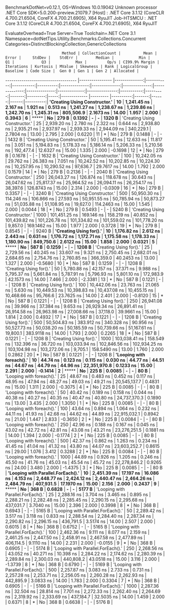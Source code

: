 
BenchmarkDotNet=v0.12.1, OS=Windows 10.0.19042
Unknown processor
.NET Core SDK=5.0.200-preview.21079.7
  [Host]     : .NET Core 3.1.12 (CoreCLR 4.700.21.6504, CoreFX 4.700.21.6905), X64 RyuJIT
  Job-HTSMCU : .NET Core 3.1.12 (CoreCLR 4.700.21.6504, CoreFX 4.700.21.6905), X64 RyuJIT

EvaluateOverhead=True  Server=True  Toolchain=.NET Core 3.1  
Namespace=dotNetTips.Utility.Benchmarks.Collections.Concurrent  Categories=DistinctBlockingCollection,GenericCollections  

                             Method | CollectionCount |          Mean |      Error |     StdDev |    StdErr |        Median |           Min |            Q1 |            Q3 |           Max |         Op/s | CI99.9% Margin | Iterations | Kurtosis | MValue | Skewness | Rank | LogicalGroup | Baseline | Code Size |  Gen 0 | Gen 1 | Gen 2 | Allocated |
----------------------------------- |---------------- |--------------:|-----------:|-----------:|----------:|--------------:|--------------:|--------------:|--------------:|--------------:|-------------:|---------------:|-----------:|---------:|-------:|---------:|-----:|------------- |--------- |----------:|-------:|------:|------:|----------:|
      **'Creating Using Constructor.'** |              **10** |   **1,241.45 ns** |   **2.167 ns** |   **1.921 ns** |  **0.513 ns** |   **1,241.27 ns** |   **1,238.67 ns** |   **1,239.86 ns** |   **1,242.70 ns** |   **1,245.31 ns** |    **805,506.9** |      **2.1673 ns** |      **14.00** |    **1.957** |  **2.000** |   **0.3943** |    **6** |            ***** |       **No** |     **279 B** | **0.1392** |     **-** |     **-** |    **1320 B** |
      'Creating Using Constructor.' |              25 |   2,939.20 ns |   2.780 ns |   2.322 ns |  0.644 ns |   2,938.80 ns |   2,935.21 ns |   2,937.97 ns |   2,939.33 ns |   2,944.09 ns |    340,229.1 |      2.7804 ns |      13.00 |    2.795 |  2.000 |   0.6220 |   11 |            * |       No |     279 B | 0.1488 |     - |     - |    1432 B |
      'Creating Using Constructor.' |              50 |   5,195.41 ns |  12.633 ns |  11.817 ns |  3.051 ns |   5,194.83 ns |   5,178.33 ns |   5,186.14 ns |   5,206.33 ns |   5,210.56 ns |    192,477.4 |     12.6327 ns |      15.00 |    1.335 |  2.000 |  -0.1698 |   12 |            * |       No |     279 B | 0.1678 |     - |     - |    1632 B |
      'Creating Using Constructor.' |             100 |  10,242.05 ns |  29.762 ns |  26.383 ns |  7.051 ns |  10,242.52 ns |  10,202.85 ns |  10,224.30 ns |  10,257.95 ns |  10,290.52 ns |     97,636.7 |     29.7617 ns |      14.00 |    1.792 |  2.000 |   0.1579 |   14 |            * |       No |     279 B | 0.2136 |     - |     - |    2040 B |
      'Creating Using Constructor.' |             250 |  26,043.27 ns | 126.874 ns | 118.678 ns | 30.643 ns |  26,047.62 ns |  25,817.37 ns |  25,964.52 ns |  26,094.11 ns |  26,254.17 ns |     38,397.6 |    126.8743 ns |      15.00 |    2.314 |  2.000 |  -0.0309 |   16 |            * |       No |     279 B | 0.3357 |     - |     - |    3240 B |
      'Creating Using Constructor.' |             500 |  50,950.30 ns | 114.246 ns | 106.866 ns | 27.593 ns |  50,951.55 ns |  50,785.94 ns |  50,873.27 ns |  51,035.88 ns |  51,108.95 ns |     19,627.0 |    114.2463 ns |      15.00 |    1.545 |  2.000 |   0.0044 |   18 |            * |       No |     279 B | 0.5493 |     - |     - |    5240 B |
      'Creating Using Constructor.' |            1000 | 101,451.25 ns | 169.146 ns | 158.219 ns | 40.852 ns | 101,439.82 ns | 101,226.78 ns | 101,334.82 ns | 101,559.02 ns | 101,778.20 ns |      9,857.0 |    169.1462 ns |      15.00 |    1.977 |  2.000 |   0.3728 |   19 |            * |       No |     279 B | 0.8545 |     - |     - |    9240 B |
            **'Creating Using for().'** |              **10** |   **1,176.82 ns** |   **2.612 ns** |   **2.443 ns** |  **0.631 ns** |   **1,176.72 ns** |   **1,172.71 ns** |   **1,175.58 ns** |   **1,178.33 ns** |   **1,180.90 ns** |    **849,750.6** |      **2.6122 ns** |      **15.00** |    **1.858** |  **2.000** |   **0.0321** |    **5** |            ***** |       **No** |     **587 B** | **0.1259** |     **-** |     **-** |    **1208 B** |
            'Creating Using for().' |              25 |   2,729.56 ns |  40.245 ns |  33.607 ns |  9.321 ns |   2,750.45 ns |   2,682.01 ns |   2,684.65 ns |   2,754.76 ns |   2,760.85 ns |    366,359.0 |     40.2453 ns |      13.00 |    1.327 |  2.000 |  -0.5680 |   10 |            * |       No |     587 B | 0.1259 |     - |     - |    1208 B |
            'Creating Using for().' |              50 |   5,780.88 ns |  42.157 ns |  37.371 ns |  9.988 ns |   5,795.37 ns |   5,661.84 ns |   5,787.91 ns |   5,796.93 ns |   5,801.10 ns |    172,983.9 |     42.1573 ns |      14.00 |    7.466 |  2.000 |  -2.3381 |   13 |            * |       No |     587 B | 0.1221 |     - |     - |    1208 B |
            'Creating Using for().' |             100 |  10,442.06 ns |  23.763 ns |  21.065 ns |  5.630 ns |  10,449.53 ns |  10,398.83 ns |  10,437.08 ns |  10,455.15 ns |  10,468.66 ns |     95,766.6 |     23.7625 ns |      14.00 |    2.401 |  2.000 |  -0.8120 |   15 |            * |       No |     587 B | 0.1221 |     - |     - |    1208 B |
            'Creating Using for().' |             250 |  26,941.08 ns |  39.966 ns |  37.384 ns |  9.653 ns |  26,929.34 ns |  26,891.41 ns |  26,914.58 ns |  26,963.98 ns |  27,008.66 ns |     37,118.0 |     39.9661 ns |      15.00 |    1.814 |  2.000 |   0.4932 |   17 |            * |       No |     587 B | 0.1221 |     - |     - |    1208 B |
            'Creating Using for().' |             500 |  50,504.83 ns | 383.912 ns | 340.328 ns | 90.956 ns |  50,527.73 ns |  50,038.20 ns |  50,185.59 ns |  50,739.66 ns |  51,167.61 ns |     19,800.1 |    383.9118 ns |      14.00 |    1.793 |  2.000 |   0.2265 |   18 |            * |       No |     587 B | 0.1221 |     - |     - |    1208 B |
            'Creating Using for().' |            1000 | 103,038.41 ns | 158.549 ns | 132.396 ns | 36.720 ns | 103,033.94 ns | 102,846.56 ns | 102,934.25 ns | 103,104.98 ns | 103,272.06 ns |      9,705.1 |    158.5490 ns |      13.00 |    1.760 |  2.000 |   0.2862 |   20 |            * |       No |     587 B | 0.1221 |     - |     - |    1208 B |
          **'Looping with foreach().'** |              **10** |      **44.74 ns** |   **0.123 ns** |   **0.115 ns** |  **0.030 ns** |      **44.77 ns** |      **44.51 ns** |      **44.67 ns** |      **44.79 ns** |      **44.96 ns** | **22,351,970.8** |      **0.1233 ns** |      **15.00** |    **2.291** |  **2.000** |  **-0.1414** |    **2** |            ***** |       **No** |     **225 B** | **0.0085** |     **-** |     **-** |      **80 B** |
          'Looping with foreach().' |              25 |      48.67 ns |   0.483 ns |   0.452 ns |  0.117 ns |      48.95 ns |      47.94 ns |      48.27 ns |      49.03 ns |      49.21 ns | 20,545,137.7 |      0.4831 ns |      15.00 |    1.311 |  2.000 |  -0.3075 |    4 |            * |       No |     225 B | 0.0085 |     - |     - |      80 B |
          'Looping with foreach().' |              50 |      40.42 ns |   0.189 ns |   0.158 ns |  0.044 ns |      40.38 ns |      40.27 ns |      40.35 ns |      40.47 ns |      40.80 ns | 24,737,370.3 |      0.1890 ns |      13.00 |    3.435 |  2.000 |   1.3050 |    1 |            * |       No |     225 B | 0.0085 |     - |     - |      80 B |
          'Looping with foreach().' |             100 |      43.64 ns |   0.894 ns |   1.064 ns |  0.232 ns |      44.11 ns |      41.93 ns |      42.68 ns |      44.62 ns |      44.89 ns | 22,915,032.1 |      0.8942 ns |      21.00 |    1.447 |  2.833 |  -0.3650 |    2 |            * |       No |     225 B | 0.0084 |     - |     - |      80 B |
          'Looping with foreach().' |             250 |      42.96 ns |   0.188 ns |   0.167 ns |  0.045 ns |      43.02 ns |      42.72 ns |      42.81 ns |      43.08 ns |      43.21 ns | 23,276,251.5 |      0.1881 ns |      14.00 |    1.394 |  2.000 |  -0.1774 |    2 |            * |       No |     225 B | 0.0085 |     - |     - |      80 B |
          'Looping with foreach().' |             500 |      42.37 ns |   0.862 ns |   1.263 ns |  0.234 ns |      41.45 ns |      41.04 ns |      41.32 ns |      43.80 ns |      44.07 ns | 23,603,252.7 |      0.8615 ns |      29.00 |    1.076 |  3.412 |   0.3288 |    2 |            * |       No |     225 B | 0.0084 |     - |     - |      80 B |
          'Looping with foreach().' |            1000 |      44.89 ns |   0.926 ns |   1.205 ns |  0.246 ns |      45.50 ns |      41.76 ns |      45.03 ns |      45.54 ns |      45.72 ns | 22,278,846.2 |      0.9265 ns |      24.00 |    3.480 |  2.000 |  -1.4375 |    3 |            * |       No |     225 B | 0.0085 |     - |     - |      80 B |
 **'Looping with Parallel.ForEach().'** |              **10** |   **2,451.39 ns** |  **17.197 ns** |  **16.086 ns** |  **4.153 ns** |   **2,448.77 ns** |   **2,424.12 ns** |   **2,440.47 ns** |   **2,464.26 ns** |   **2,484.79 ns** |    **407,931.5** |     **17.1970 ns** |      **15.00** |    **2.156** |  **2.000** |   **0.2437** |    **9** |            ***** |       **No** |     **368 B** | **0.6828** |     **-** |     **-** |    **5177 B** |
 'Looping with Parallel.ForEach().' |              25 |   2,288.16 ns |   3.704 ns |   3.465 ns |  0.895 ns |   2,288.21 ns |   2,282.48 ns |   2,285.45 ns |   2,290.15 ns |   2,295.68 ns |    437,031.7 |      3.7040 ns |      15.00 |    2.396 |  2.000 |   0.3998 |    8 |            * |       No |     368 B | 0.6943 |     - |     - |    5165 B |
 'Looping with Parallel.ForEach().' |              50 |   2,289.42 ns |   3.517 ns |   3.118 ns |  0.833 ns |   2,288.54 ns |   2,284.40 ns |   2,287.34 ns |   2,290.82 ns |   2,296.15 ns |    436,791.5 |      3.5174 ns |      14.00 |    2.507 |  2.000 |   0.6015 |    8 |            * |       No |     368 B | 0.6752 |     - |     - |    5165 B |
 'Looping with Parallel.ForEach().' |             100 |   2,462.36 ns |   9.111 ns |   8.077 ns |  2.159 ns |   2,461.25 ns |   2,447.50 ns |   2,458.91 ns |   2,467.58 ns |   2,477.89 ns |    406,114.5 |      9.1110 ns |      14.00 |    2.231 |  2.000 |  -0.0155 |    9 |            * |       No |     368 B | 0.6905 |     - |     - |    5174 B |
 'Looping with Parallel.ForEach().' |             250 |   2,268.56 ns |  43.052 ns |  40.271 ns | 10.398 ns |   2,284.22 ns |   2,174.62 ns |   2,280.39 ns |   2,289.84 ns |   2,300.03 ns |    440,808.2 |     43.0518 ns |      15.00 |    3.116 |  2.000 |  -1.3739 |    8 |            * |       No |     368 B | 0.6790 |     - |     - |    5169 B |
 'Looping with Parallel.ForEach().' |             500 |   2,257.87 ns |   3.083 ns |   2.733 ns |  0.731 ns |   2,257.28 ns |   2,253.71 ns |   2,256.05 ns |   2,260.28 ns |   2,262.93 ns |    442,895.9 |      3.0833 ns |      14.00 |    1.783 |  2.000 |   0.3304 |    7 |            * |       No |     368 B | 0.6905 |     - |     - |    5166 B |
 'Looping with Parallel.ForEach().' |            1000 |   2,287.36 ns |  32.504 ns |  28.814 ns |  7.701 ns |   2,272.33 ns |   2,262.40 ns |   2,264.69 ns |   2,319.92 ns |   2,333.69 ns |    437,184.7 |     32.5035 ns |      14.00 |    1.459 |  2.000 |   0.6371 |    8 |            * |       No |     368 B | 0.6638 |     - |     - |    5176 B |
